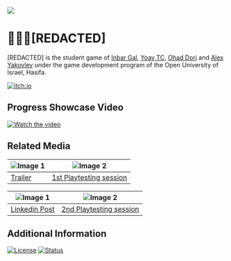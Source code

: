 ![](https://yoavtc.work/projects/bannersv2/redacted.png)

# 🏃‍♀️‍➡️[REDACTED]
[REDACTED] is the student game of [Inbar Gal](https://www.linkedin.com/in/inbar-gal-bb1125308/), [Yoav TC](https://www.linkedin.com/in/yoav-trachtman-cohen/), [Ohad Dori](https://www.linkedin.com/in/ohad-dori/) and [Alex Yakovlev](https://www.linkedin.com/in/alex-yakovlev-430124308/) under the game development program of the Open University of Israel, Hasifa. 

[![itch.io](https://yoavtc.work/widgets/download%20on%20itch.io.svg)](https://yoav-tc.itch.io/redacted)


## Progress Showcase Video
[![Watch the video](https://img.youtube.com/vi/OAnGK9GWqhg/maxresdefault.jpg)](https://youtu.be/OAnGK9GWqhg)

## Related Media
| ![Image 1](https://i.imgur.com/ZwrM7kZ.png) | ![Image 2](https://i.imgur.com/zSUj4vP.png) |
|---------------------------------------------|---------------------------------------------|
| [Trailer](https://www.linkedin.com/posts/yoav-trachtman-cohen_gamedev-unity2d-programming-activity-7224833695134748673-nmZx?utm_source=share&utm_medium=member_desktop) | [1st Playtesting session](https://www.linkedin.com/posts/yoav-trachtman-cohen_turn-sound-on-we-recently-held-the-activity-7209886813937618945-Ub1K?utm_source=share&utm_medium=member_desktop) |

| ![Image 1](https://i.imgur.com/BlQRwPe.png) | ![Image 2](https://i.imgur.com/htVbiiR.png) |
|---------------------------------------------|---------------------------------------------|
| [Linkedin Post](https://www.linkedin.com/posts/yoav-trachtman-cohen_heres-a-quick-update-on-the-state-of-my-activity-7221991684526477312-4Q-R?utm_source=share&utm_medium=member_desktop) | [2nd Playtesting session](https://www.linkedin.com/posts/yoav-trachtman-cohen_turn-sound-on-yesterday-we-held-activity-7217533276737957888-KssX?utm_source=share&utm_medium=member_desktop) |


## Additional Information
[![License](https://img.shields.io/badge/license-BY--NC--ND%204.0-lightgrey)](https://creativecommons.org/licenses/by-nc-nd/4.0/) [![Status](https://img.shields.io/badge/status-finished-gold)](.)
